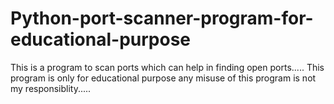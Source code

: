 # Python-port-scanner-program-for-educational-purpose
This is a program to scan ports which can help in finding open ports.....
This program is only for educational purpose any misuse of this program is not my responsiblity.....
